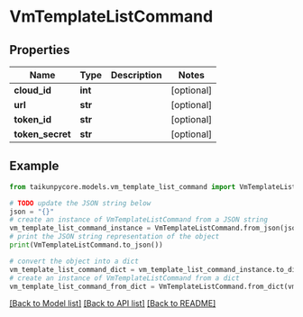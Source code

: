 # VmTemplateListCommand


## Properties

Name | Type | Description | Notes
------------ | ------------- | ------------- | -------------
**cloud_id** | **int** |  | [optional] 
**url** | **str** |  | [optional] 
**token_id** | **str** |  | [optional] 
**token_secret** | **str** |  | [optional] 

## Example

```python
from taikunpycore.models.vm_template_list_command import VmTemplateListCommand

# TODO update the JSON string below
json = "{}"
# create an instance of VmTemplateListCommand from a JSON string
vm_template_list_command_instance = VmTemplateListCommand.from_json(json)
# print the JSON string representation of the object
print(VmTemplateListCommand.to_json())

# convert the object into a dict
vm_template_list_command_dict = vm_template_list_command_instance.to_dict()
# create an instance of VmTemplateListCommand from a dict
vm_template_list_command_from_dict = VmTemplateListCommand.from_dict(vm_template_list_command_dict)
```
[[Back to Model list]](../README.md#documentation-for-models) [[Back to API list]](../README.md#documentation-for-api-endpoints) [[Back to README]](../README.md)


